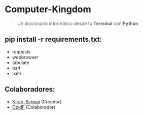 # Computer-Kingdom

> Un diccionario informatico desde tu **Terminal** con **Python**

## pip install -r requirements.txt:

* requests
* webbrowser
* tabulate
* bs4
* lxml

## Colaboradores:

* [Kirari-Senpai](https://github.com/Kirari-Senpai) (Creador)
* [DtxdF](https://github.com/DtxdF) (Colaborador)
